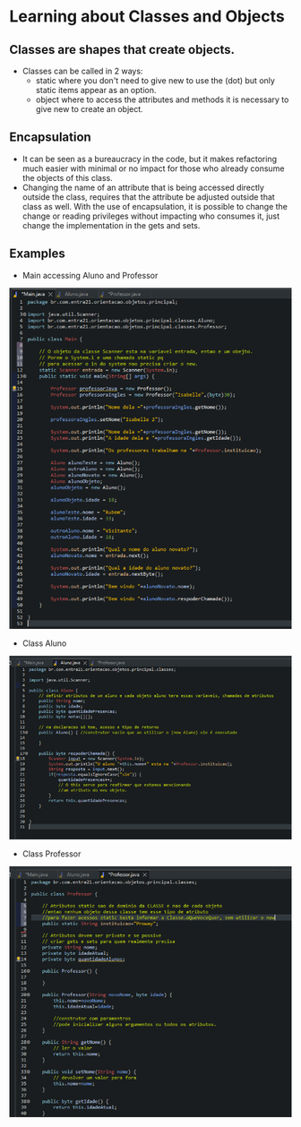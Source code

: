 # Learning about Classes and Objects

## Classes are shapes that create objects.
- Classes can be called in 2 ways:
    - static where you don't need to give new to use the (dot) but only static items appear as an option.
    - object where to access the attributes and methods it is necessary to give new to create an object.

## Encapsulation
- It can be seen as a bureaucracy in the code, but it makes refactoring much easier with minimal or no impact for those who already consume the objects of this class.
- Changing the name of an attribute that is being accessed directly outside the class, requires that the attribute be adjusted outside that class as well. With the use of encapsulation, it is possible to change the change or reading privileges without impacting who consumes it, just change the implementation in the gets and sets.

## Examples 

- Main accessing Aluno and Professor

![Example Main](./example_1.png)

- Class Aluno

![Example Aluno](./example_2.png)

- Class Professor

![Example Professor](./example_3.png)
